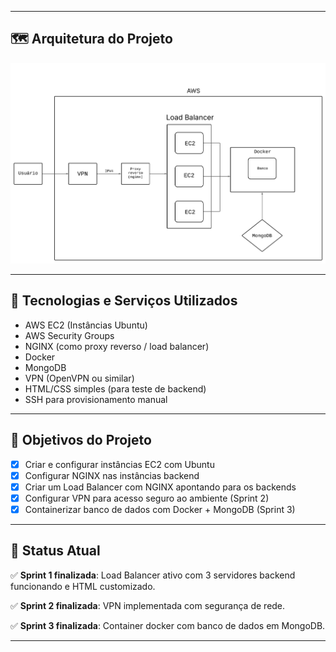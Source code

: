 
---

## 🗺️ Arquitetura do Projeto

![Topologia do Projeto](https://github.com/kalil004/XPTO/blob/4eefa5b15908615c99e7d299d463de886cbe0113/media/Topografia%20AWS.png)

---

## 🧩 Tecnologias e Serviços Utilizados

- AWS EC2 (Instâncias Ubuntu)
- AWS Security Groups
- NGINX (como proxy reverso / load balancer)
- Docker
- MongoDB
- VPN (OpenVPN ou similar)
- HTML/CSS simples (para teste de backend)
- SSH para provisionamento manual

---

## 🎯 Objetivos do Projeto

- [x] Criar e configurar instâncias EC2 com Ubuntu
- [x] Configurar NGINX nas instâncias backend
- [x] Criar um Load Balancer com NGINX apontando para os backends
- [X] Configurar VPN para acesso seguro ao ambiente (Sprint 2)
- [X] Containerizar banco de dados com Docker + MongoDB (Sprint 3)

---

## 📌 Status Atual

✅ **Sprint 1 finalizada**: Load Balancer ativo com 3 servidores backend funcionando e HTML customizado. 

✅ **Sprint 2 finalizada**: VPN implementada com segurança de rede.

✅ **Sprint 3 finalizada**: Container docker com banco de dados em MongoDB.

---
